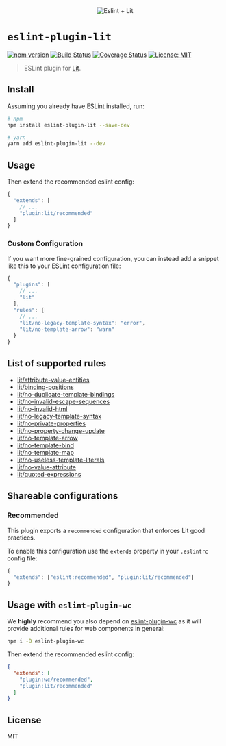 <div align="center">
  <img src="media/eslint-lit.png" alt="Eslint + Lit" />
</div>

# `eslint-plugin-lit`

[![npm version](https://img.shields.io/npm/v/eslint-plugin-lit.svg?style=flat)](https://npmjs.org/package/eslint-plugin-lit 'View this project on npm')
[![Build Status](https://travis-ci.com/43081j/eslint-plugin-lit.svg?branch=master)](https://travis-ci.com/43081j/eslint-plugin-lit)
[![Coverage Status](https://coveralls.io/repos/github/43081j/eslint-plugin-lit/badge.svg?branch=master)](https://coveralls.io/github/43081j/eslint-plugin-lit?branch=master)
[![License: MIT](https://img.shields.io/badge/License-MIT-yellow.svg)](https://opensource.org/licenses/MIT)

> ESLint plugin for [Lit](https://lit.dev/).

## Install

Assuming you already have ESLint installed, run:

```sh
# npm
npm install eslint-plugin-lit --save-dev

# yarn
yarn add eslint-plugin-lit --dev
```

## Usage

Then extend the recommended eslint config:

```js
{
  "extends": [
    // ...
    "plugin:lit/recommended"
  ]
}
```

### Custom Configuration

If you want more fine-grained configuration, you can instead add a snippet like this to your ESLint configuration file:

```js
{
  "plugins": [
    // ...
    "lit"
  ],
  "rules": {
    // ...
    "lit/no-legacy-template-syntax": "error",
    "lit/no-template-arrow": "warn"
  }
}
```

## List of supported rules

- [lit/attribute-value-entities](docs/rules/attribute-value-entities.md)
- [lit/binding-positions](docs/rules/binding-positions.md)
- [lit/no-duplicate-template-bindings](docs/rules/no-duplicate-template-bindings.md)
- [lit/no-invalid-escape-sequences](docs/rules/no-invalid-escape-sequences.md)
- [lit/no-invalid-html](docs/rules/no-invalid-html.md)
- [lit/no-legacy-template-syntax](docs/rules/no-legacy-template-syntax.md)
- [lit/no-private-properties](docs/rules/no-private-properties.md)
- [lit/no-property-change-update](docs/rules/no-property-change-update.md)
- [lit/no-template-arrow](docs/rules/no-template-arrow.md)
- [lit/no-template-bind](docs/rules/no-template-bind.md)
- [lit/no-template-map](docs/rules/no-template-map.md)
- [lit/no-useless-template-literals](docs/rules/no-useless-template-literals.md)
- [lit/no-value-attribute](docs/rules/no-value-attribute.md)
- [lit/quoted-expressions](docs/rules/quoted-expressions.md)


## Shareable configurations

### Recommended

This plugin exports a `recommended` configuration that enforces Lit good practices.

To enable this configuration use the `extends` property in your `.eslintrc` config file:

```js
{
  "extends": ["eslint:recommended", "plugin:lit/recommended"]
}
```

## Usage with `eslint-plugin-wc`

We **highly** recommend you also depend on
[eslint-plugin-wc](https://github.com/43081j/eslint-plugin-wc) as it will
provide additional rules for web components in general:

```sh
npm i -D eslint-plugin-wc
```

Then extend the recommended eslint config:

```json
{
  "extends": [
    "plugin:wc/recommended",
    "plugin:lit/recommended"
  ]
}
```

## License

MIT

